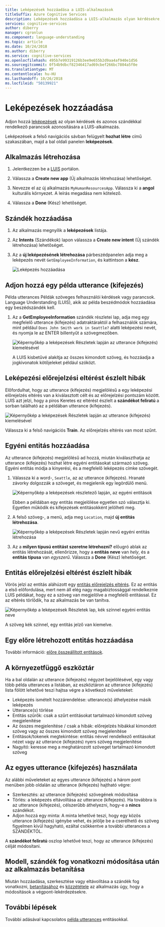 ```yaml
---
title: Leképezések hozzáadása a LUIS-alkalmazások
titleSuffix: Azure Cognitive Services
description: Leképezések hozzáadása a LUIS-alkalmazás olyan kérdésekre, vagy ugyanazon céljaira rendelkező parancsok azonosítására.
services: cognitive-services
author: diberry
manager: cgronlun
ms.component: language-understanding
ms.topic: article
ms.date: 10/24/2018
ms.author: diberry
ms.service: cognitive-services
ms.openlocfilehash: 495b7e99319126b3ee9e655b2d9aa4af940e1d56
ms.sourcegitcommit: 0f54b9dbcf82346417ad69cbef266bc7804a5f0e
ms.translationtype: MT
ms.contentlocale: hu-HU
ms.lasthandoff: 10/26/2018
ms.locfileid: "50139921"
---
```

# <a name="add-intents"></a>Leképezések hozzáadása 

Adjon hozzá [leképezések](luis-concept-intent.md) az olyan kérdések és azonos szándékkal rendelkező parancsok azonosítására a LUIS-alkalmazás. 

Leképezések a felső navigációs sávban felügyelt **hozhat létre** című szakaszában, majd a bal oldali panelen **leképezések**. 

## <a name="create-an-app"></a>Alkalmazás létrehozása

1. Jelentkezzen be a [LUIS](https://www.luis.ai) portálon.

1. Válassza a **Create new app** (Új alkalmazás létrehozása) lehetőséget. 

1. Nevezze el az új alkalmazás `MyHumanResourcesApp`. Válassza ki a **angol** kulturális környezet. A leírás megadása nem kötelező. 

1. Válassza a **Done** (Kész) lehetőséget. 

## <a name="add-intent"></a>Szándék hozzáadása

1. Az alkalmazás megnyílik a **leképezések** listája.

1. Az **Intents** (Szándékok) lapon válassza a **Create new intent** (Új szándék létrehozása) lehetőséget.

1. Az a **új leképezésének létrehozása** párbeszédpanelen adja meg a leképezés nevét `GetEmployeeInformation`, és kattintson a **kész**.

    ![Leképezés hozzáadása](./media/luis-how-to-add-intents/Addintent-dialogbox.png)

## <a name="add-an-example-utterance"></a>Adjon hozzá egy példa utterance (kifejezés)

Példa utterances Példák szöveges felhasználói kérdések vagy parancsok. Language Understanding (LUIS), akik az példa beszédmódok hozzáadása egy beszédszándék kell.

1. Az a **GetEmployeeInformation** szándék részletei lap, adja meg egy megfelelő utterance (kifejezés) adatraktáraktól a felhasználók számára, mint például `Does John Smith work in Seattle?` alatti leképezési nevét, és nyomja le az ENTER billentyűt a szövegmezőben.
 
    ![Képernyőkép a leképezések Részletek lapján az utterance (kifejezés) kiemelésével](./media/luis-how-to-add-intents/add-new-utterance-to-intent.png) 

    A LUIS kisbetűvé alakítja az összes kimondott szöveg, és hozzáadja a jogkivonatok kötőjeleket például szóközt.

## <a name="intent-prediction-discrepancy-errors"></a>Leképezési előrejelzési eltérést észlelt hibák 

Előfordulhat, hogy az utterance (kifejezés) megjelölésű a egy leképezési előrejelzés eltérés van a kiválasztott célt és az előrejelzési pontszám között. LUIS azt jelzi, hogy a piros Keretes ez eltérést észlelt a **szándékot feliratú** a sorban található az a példában utterance (kifejezés). 

![Képernyőkép a leképezések Részletek lapján az utterance (kifejezés) kiemelésével](./media/luis-how-to-add-intents/prediction-discrepancy-intent.png) 

Válassza ki a felső navigációs **Train**. Az előrejelzés eltérés van most szűnt.

## <a name="add-a-custom-entity"></a>Egyéni entitás hozzáadása

Az utterance (kifejezés) megjelölésű ad hozzá, miután kiválaszthatja az utterance (kifejezés) hozhat létre egyéni entitásokat származó szöveg. Egyéni entitás módja a kinyerési, és a megfelelő leképezés címke szövegét. 

1. Válassza ki a word-, `Seattle`, az az utterance (kifejezés). Hranaté závorky dolgozzák a szöveget, és megjelenik egy legördülő menü. 

    ![Képernyőkép a leképezések részletező lapján, az egyéni entitások](./media/luis-how-to-add-intents/create-custom-entity.png) 

    Ebben a példában egy entitás megjelölése egyetlen szó választja ki. Egyetlen működik és kifejezések entitásokként jelölheti meg.

1. A felső szöveg-, a menü, adja meg `Location`, majd **új entitás létrehozása**. 

    ![Képernyőkép a leképezések Részletek lapján nevű egyéni entitás létrehozása](./media/luis-how-to-add-intents/create-custom-entity-name.png) 

1. Az a **milyen típusú entitást szeretne létrehozni?** előugró ablak az entitás létrehozását, ellenőrizze, hogy a **entitás neve** van _hely_, és a **entitás típusa**  van _egyszerű_. Válassza a **Done** (Kész) lehetőséget.

## <a name="entity-prediction-discrepancy-errors"></a>Entitás előrejelzési eltérést észlelt hibák 

Vörös jelzi az entitás aláhúzott egy [entitás előrejelzés eltérés](luis-how-to-add-example-utterances.md#entity-status-predictions). Ez az entitás a első előfordulása, mert nem áll elég nagy magabiztossággal rendelkeznie LUIS példákat, hogy ez a szöveg van megjelölve a megfelelő entitással. Ez az eltérés törlődik, ha az alkalmazás be van tanítva. 

![Képernyőkép a leképezések Részletek lap, kék színnel egyéni entitás neve](./media/luis-how-to-add-intents/create-custom-entity-name-blue-highlight.png) 

A szöveg kék színnel, egy entitás jelző van kiemelve.  

## <a name="add-a-prebuilt-entity"></a>Egy előre létrehozott entitás hozzáadása

További információ: [előre összeállított entitások](luis-how-to-add-entities.md#add-prebuilt-entity).

## <a name="using-the-contextual-toolbar"></a>A környezetfüggő eszköztár

Ha a bal oldalán az utterance (kifejezés) négyzet bejelölésével, egy vagy több példa utterances a listában, az eszköztáron az utterance (kifejezés) lista fölött lehetővé teszi hajtsa végre a következő műveleteket:

* Leképezés ismételt hozzárendelése: utterance(s) áthelyezése másik leképezés
* Utterance(s) törlése
* Entitás szűrők: csak a szűrt entitásokat tartalmazó kimondott szöveg megjelenítése
* Az összes megjelenítése / csak a hibák: előrejelzés hibákkal kimondott szöveg vagy az összes kimondott szöveg megjelenítése
* Entitások/tokenek megtekintése: entitás névvel rendelkező entitásokat nézet vagy az utterance (kifejezés) nyers szöveg megjelenítése
* Nagyító: keresse meg a meghatározott szöveget tartalmazó kimondott szöveg

## <a name="working-with-an-individual-utterance"></a>Az egyes utterance (kifejezés) használata

Az alábbi műveleteket az egyes utterance (kifejezés) a három pont menüben jobb oldalán az utterance (kifejezés) hajtható végre:

* Szerkesztés: az utterance (kifejezés) szövegének módosítása
* Törlés: a leképezés eltávolítása az utterance (kifejezés). Ha továbbra is az utterance (kifejezés), célszerűbb áthelyezni, hogy-e a **nincs** szándékot. 
* Adjon hozzá egy minta: A minta lehetővé teszi, hogy egy közös utterance (kifejezés) igénybe vehet, és jelölje be a cserélhető és szöveg figyelmen kívül hagyható, ezáltal csökkentve a további utterances a SZÁNDÉKTÓL. 

A **szándékot feliratú** oszlop lehetővé teszi, hogy az utterance (kifejezés) célját módosítani.

## <a name="train-your-app-after-changing-model-with-intents"></a>Modell, szándék fog vonatkozni módosítása után az alkalmazás betanítása

Miután hozzáadása, szerkesztése vagy eltávolítása a szándék fog vonatkozni, [betanításához](luis-how-to-train.md) és [közzététele](luis-how-to-publish-app.md) az alkalmazás úgy, hogy a módosítások a végpont-lekérdezésekre. 

## <a name="next-steps"></a>További lépések

További adásával kapcsolatos [példa utterances](luis-how-to-add-example-utterances.md) entitásokkal. 
